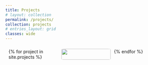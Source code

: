 ```yaml
---
title: Projects
# layout: collection
permalink: /projects/
collection: projects
# entries_layout: grid
classes: wide
---
```


<style>

*[data-tooltip] {
  position: relative;
  display: inline-block;
}

*[data-tooltip]::before {
  content: attr(data-tooltip);
  position: absolute;
  bottom: 0;
  left: 50%;
  transform: translate(-50%, 85%);
  width: 120px;
  border-radius: 6px;
  padding: 5px;
  font-size: 20px;

  text-align: center;
  background-color: rgba(0, 0, 0, 0.8);
  color: #fff;

  opacity: 0;
  transition: opacity 0.25s;
  z-index: 1;

  pointer-events: none;
}

*[data-tooltip]:hover::before {
  opacity: 0.99;
}

.card-container {
    display: grid;
    gap: 10px; /* Adjust the gap between images */
    max-width: 1200px;
    width: 100%;
    padding: 10px;
    box-sizing: border-box;
    grid-template-columns: repeat(auto-fit, minmax(150px, 1fr));
}

.card img, .card a, .card {
    width: 100%;
    height: auto;
    display: block;
}

</style>


<div class="card-container">
    {% for project in site.projects %}
    <div class="card">
        <a href='{{ site.baseurl }}{{ project.url }}' data-tooltip='{{ project.title }}'><img style="border-radius: 6%; object-fit: cover;" src='{{ project.header.teaser }}'></a>
    </div>
    {% endfor %}
</div>